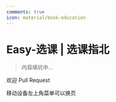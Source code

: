 ```yaml
---
comments: true
icon: material/book-education
---
```


# Easy-选课 | 选课指北

> 内容填坑中...

欢迎 Pull Request

移动设备左上角菜单可以换页
